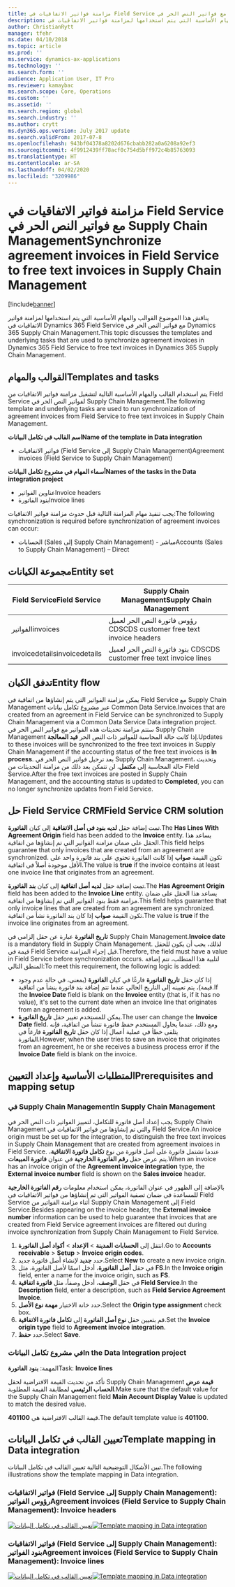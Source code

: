 ```yaml
---
title: مزامنة فواتير الاتفاقيات في Field Service مع فواتير النص الحر في Supply Chain Management
description: يناقش هذا الموضوع القوالب والمهام الأساسية التي يتم استخدامها لمزامنة فواتير الاتفاقيات في Dynamics 365 Field Service مع فواتير النص الحر في Dynamics 365 Supply Chain Management.
author: ChristianRytt
manager: tfehr
ms.date: 04/10/2018
ms.topic: article
ms.prod: ''
ms.service: dynamics-ax-applications
ms.technology: ''
ms.search.form: ''
audience: Application User, IT Pro
ms.reviewer: kamaybac
ms.search.scope: Core, Operations
ms.custom: ''
ms.assetid: ''
ms.search.region: global
ms.search.industry: ''
ms.author: crytt
ms.dyn365.ops.version: July 2017 update
ms.search.validFrom: 2017-07-8
ms.openlocfilehash: 943bf04378a8202d676cbabb282a0a6208a92ef3
ms.sourcegitcommit: 4f9912439ff78acf0c754d5bff972c4b85763093
ms.translationtype: HT
ms.contentlocale: ar-SA
ms.lasthandoff: 04/02/2020
ms.locfileid: "3209986"
---
```

# <a name="synchronize-agreement-invoices-in-field-service-to-free-text-invoices-in-supply-chain-management"></a><span data-ttu-id="0ebf1-103">مزامنة فواتير الاتفاقيات في Field Service مع فواتير النص الحر في Supply Chain Management</span><span class="sxs-lookup"><span data-stu-id="0ebf1-103">Synchronize agreement invoices in Field Service to free text invoices in Supply Chain Management</span></span>

[!include[banner](../includes/banner.md)]

<span data-ttu-id="0ebf1-104">يناقش هذا الموضوع القوالب والمهام الأساسية التي يتم استخدامها لمزامنة فواتير الاتفاقيات في Dynamics 365 Field Service مع فواتير النص الحر في Dynamics 365 Supply Chain Management.</span><span class="sxs-lookup"><span data-stu-id="0ebf1-104">This topic discusses the templates and underlying tasks that are used to synchronize agreement invoices in Dynamics 365 Field Service to free text invoices in Dynamics 365 Supply Chain Management.</span></span>

## <a name="templates-and-tasks"></a><span data-ttu-id="0ebf1-105">القوالب والمهام</span><span class="sxs-lookup"><span data-stu-id="0ebf1-105">Templates and tasks</span></span>

<span data-ttu-id="0ebf1-106">يتم استخدام القالب والمهام الأساسية التالية لتشغيل مزامنة فواتير الاتفاقيات من Field Service لفواتير النص الحر في Supply Chain Management.</span><span class="sxs-lookup"><span data-stu-id="0ebf1-106">The following template and underlying tasks are used to run synchronization of agreement invoices from Field Service to free text invoices in Supply Chain Management.</span></span>

<span data-ttu-id="0ebf1-107">**اسم القالب في تكامل البيانات**</span><span class="sxs-lookup"><span data-stu-id="0ebf1-107">**Name of the template in Data integration**</span></span>

- <span data-ttu-id="0ebf1-108">فواتير الاتفاقيات (Field Service إلى Supply Chain Management)</span><span class="sxs-lookup"><span data-stu-id="0ebf1-108">Agreement invoices (Field Service to Supply Chain Management)</span></span>

<span data-ttu-id="0ebf1-109">**أسماء المهام في مشروع تكامل البيانات**</span><span class="sxs-lookup"><span data-stu-id="0ebf1-109">**Names of the tasks in the Data integration project**</span></span>

- <span data-ttu-id="0ebf1-110">عناوين الفواتير</span><span class="sxs-lookup"><span data-stu-id="0ebf1-110">Invoice headers</span></span>
- <span data-ttu-id="0ebf1-111">بنود الفاتورة</span><span class="sxs-lookup"><span data-stu-id="0ebf1-111">Invoice lines</span></span>

<span data-ttu-id="0ebf1-112">يجب تنفيذ مهام المزامنة التالية قبل حدوث مزامنة فواتير الاتفاقيات:</span><span class="sxs-lookup"><span data-stu-id="0ebf1-112">The following synchronization is required before synchronization of agreement invoices can occur:</span></span>

- <span data-ttu-id="0ebf1-113">الحسابات (Sales إلى Supply Chain Management) - مباشر</span><span class="sxs-lookup"><span data-stu-id="0ebf1-113">Accounts (Sales to Supply Chain Management) – Direct</span></span>

## <a name="entity-set"></a><span data-ttu-id="0ebf1-114">مجموعة الكيانات</span><span class="sxs-lookup"><span data-stu-id="0ebf1-114">Entity set</span></span>

| <span data-ttu-id="0ebf1-115">Field Service</span><span class="sxs-lookup"><span data-stu-id="0ebf1-115">Field Service</span></span>  | <span data-ttu-id="0ebf1-116">Supply Chain Management</span><span class="sxs-lookup"><span data-stu-id="0ebf1-116">Supply Chain Management</span></span>                 |
|----------------|----------------------------------------|
| <span data-ttu-id="0ebf1-117">الفواتير</span><span class="sxs-lookup"><span data-stu-id="0ebf1-117">invoices</span></span>       | <span data-ttu-id="0ebf1-118">رؤوس فاتورة النص الحر لعميل CDS</span><span class="sxs-lookup"><span data-stu-id="0ebf1-118">CDS customer free text invoice headers</span></span> |
| <span data-ttu-id="0ebf1-119">invoicedetails</span><span class="sxs-lookup"><span data-stu-id="0ebf1-119">invoicedetails</span></span> | <span data-ttu-id="0ebf1-120">بنود فاتورة النص الحر لعميل CDS</span><span class="sxs-lookup"><span data-stu-id="0ebf1-120">CDS customer free text invoice lines</span></span>   |

## <a name="entity-flow"></a><span data-ttu-id="0ebf1-121">تدفق الكيان</span><span class="sxs-lookup"><span data-stu-id="0ebf1-121">Entity flow</span></span>

<span data-ttu-id="0ebf1-122">يمكن مزامنة الفواتير التي يتم إنشاؤها من اتفاقية في Field Service مع Supply Chain Management عبر مشروع تكامل بيانات Common Data Service.</span><span class="sxs-lookup"><span data-stu-id="0ebf1-122">Invoices that are created from an agreement in Field Service can be synchronized to Supply Chain Management via a Common Data Service Data integration project.</span></span> <span data-ttu-id="0ebf1-123">ستتم مزامنة تحديثات هذه الفواتير مع فواتير النص الحر في Supply Chain Management إذا كانت حالة المحاسبة للفواتير ذات النص الحر **قيد المعالجة**.</span><span class="sxs-lookup"><span data-stu-id="0ebf1-123">Updates to these invoices will be synchronized to the free text invoices in Supply Chain Management if the accounting status of the free text invoices is **In process**.</span></span> <span data-ttu-id="0ebf1-124">بعد ترحيل فواتير النص الحر في Supply Chain Management، وتحديث حالة المحاسبة إلى **مكتمل**، لن تتمكن بعد ذلك من مزامنة التحديثات من Field Service.</span><span class="sxs-lookup"><span data-stu-id="0ebf1-124">After the free text invoices are posted in Supply Chain Management, and the accounting status is updated to **Completed**, you can no longer synchronize updates from Field Service.</span></span>

## <a name="field-service-crm-solution"></a><span data-ttu-id="0ebf1-125">حل Field Service CRM</span><span class="sxs-lookup"><span data-stu-id="0ebf1-125">Field Service CRM solution</span></span>

<span data-ttu-id="0ebf1-126">تمت إضافة حقل **لديه بنود في أصل الاتفاقية** إلى كيان **الفاتورة**.</span><span class="sxs-lookup"><span data-stu-id="0ebf1-126">The **Has Lines With Agreement Origin** field has been added to the **Invoice** entity.</span></span> <span data-ttu-id="0ebf1-127">يساعد هذا الحقل على ضمان مزامنة الفواتير التي تم إنشاؤها من اتفاقية.</span><span class="sxs-lookup"><span data-stu-id="0ebf1-127">This field helps guarantee that only invoices that are created from an agreement are synchronized.</span></span> <span data-ttu-id="0ebf1-128">تكون القيمة **صواب** إذا كانت الفاتورة تحتوي على بند فاتورة واحد على الأقل موجودة أصلاً في اتفاقية.</span><span class="sxs-lookup"><span data-stu-id="0ebf1-128">The value is **true** if the invoice contains at least one invoice line that originates from an agreement.</span></span>

<span data-ttu-id="0ebf1-129">تمت إضافة حقل **لديه أصل اتفاقية** إلى كيان **بند الفاتورة**.</span><span class="sxs-lookup"><span data-stu-id="0ebf1-129">The **Has Agreement Origin** field has been added to the **Invoice Line** entity.</span></span> <span data-ttu-id="0ebf1-130">يساعد هذا الحقل على ضمان مزامنة فقط بنود الفواتير التي تم إنشاؤها من اتفاقية.</span><span class="sxs-lookup"><span data-stu-id="0ebf1-130">This field helps guarantee that only invoice lines that are created from an agreement are synchronized.</span></span> <span data-ttu-id="0ebf1-131">تكون القيمة **صواب** إذا كان بند الفاتورة نشأ من اتفاقية.</span><span class="sxs-lookup"><span data-stu-id="0ebf1-131">The value is **true** if the invoice line originates from an agreement.</span></span>

<span data-ttu-id="0ebf1-132">**تاريخ الفاتورة** عبارة عن حقل إلزامي في Supply Chain Management.</span><span class="sxs-lookup"><span data-stu-id="0ebf1-132">**Invoice date** is a mandatory field in Supply Chain Management.</span></span> <span data-ttu-id="0ebf1-133">لذلك، يجب أن يكون للحقل قيمة في Field Service قبل إجراء المزامنة.</span><span class="sxs-lookup"><span data-stu-id="0ebf1-133">Therefore, the field must have a value in Field Service before synchronization occurs.</span></span> <span data-ttu-id="0ebf1-134">لتلبية هذا المتطلب، تتم إضافة المنطق التالي:</span><span class="sxs-lookup"><span data-stu-id="0ebf1-134">To meet this requirement, the following logic is added:</span></span>

- <span data-ttu-id="0ebf1-135">إذا كان حقل **تاريخ الفاتورة** فارغًا في كيان **الفاتورة** (بمعنى، في حالة عدم وجود قيمة)، يتم تعيينه إلى التاريخ الحالي عندما تتم إضافة بند فاتورة ينشأ من اتفاقية.</span><span class="sxs-lookup"><span data-stu-id="0ebf1-135">If the **Invoice Date** field is blank on the **Invoice** entity (that is, if it has no value), it's set to the current date when an invoice line that originates from an agreement is added.</span></span>
- <span data-ttu-id="0ebf1-136">يمكن للمستخدم تغيير حقل **تاريخ الفاتورة**.</span><span class="sxs-lookup"><span data-stu-id="0ebf1-136">The user can change the **Invoice Date** field.</span></span> <span data-ttu-id="0ebf1-137">ومع ذلك، عندما يحاول المستخدم حفظ فاتورة تنشأ من اتفاقية، فإنه يتلقى خطأ في عملية أعمال إذا كان حقل **تاريخ الفاتورة** فارغاً في الفاتورة.</span><span class="sxs-lookup"><span data-stu-id="0ebf1-137">However, when the user tries to save an invoice that originates from an agreement, he or she receives a business process error if the **Invoice Date** field is blank on the invoice.</span></span>

## <a name="prerequisites-and-mapping-setup"></a><span data-ttu-id="0ebf1-138">المتطلبات الأساسية وإعداد التعيين</span><span class="sxs-lookup"><span data-stu-id="0ebf1-138">Prerequisites and mapping setup</span></span>

### <a name="in-supply-chain-management"></a><span data-ttu-id="0ebf1-139">في Supply Chain Management</span><span class="sxs-lookup"><span data-stu-id="0ebf1-139">In Supply Chain Management</span></span>

<span data-ttu-id="0ebf1-140">يجب إعداد أصل فاتورة للتكامل، لتمييز الفواتير ذات النص الحر في Supply Chain Management والتي تم إنشاؤها من فواتير الاتفاقيات في Field Service.</span><span class="sxs-lookup"><span data-stu-id="0ebf1-140">An invoice origin must be set up for the integration, to distinguish the free text invoices in Supply Chain Management that are created from agreement invoices in Field Service.</span></span> <span data-ttu-id="0ebf1-141">عندما تشتمل فاتورة على أصل فاتورة من نوع **تكامل فاتورة الاتفاقية**، يتم عرض حقل **رقم الفاتورة الخارجية** في عنوان **فاتورة المبيعات**.</span><span class="sxs-lookup"><span data-stu-id="0ebf1-141">When an invoice has an invoice origin of the **Agreement invoice integration** type, the **External invoice number** field is shown on the **Sales invoice** header.</span></span>

<span data-ttu-id="0ebf1-142">بالإضافة إلى الظهور في عنوان الفاتورة، يمكن استخدام معلومات **رقم الفاتورة الخارجية** للمساعدة في ضمان تصفية الفواتير التي تم إنشاؤها من فواتير الاتفاقيات في Field Service أثناء مزامنة الفواتير من Supply Chain Management إلى Field Service.</span><span class="sxs-lookup"><span data-stu-id="0ebf1-142">Besides appearing on the invoice header, the **External invoice number** information can be used to help guarantee that invoices that are created from Field Service agreement invoices are filtered out during invoice synchronization from Supply Chain Management to Field Service.</span></span>

1. <span data-ttu-id="0ebf1-143">انتقل إلى **الحسابات المدينة** \> **الإعداد** \> **أكواد أصل الفاتورة**.</span><span class="sxs-lookup"><span data-stu-id="0ebf1-143">Go to **Accounts receivable** \> **Setup** \> **Invoice origin codes**.</span></span>
2. <span data-ttu-id="0ebf1-144">حدد **جديد** لإنشاء أصل فاتورة جديد.</span><span class="sxs-lookup"><span data-stu-id="0ebf1-144">Select **New** to create a new invoice origin.</span></span>
3. <span data-ttu-id="0ebf1-145">في حقل **أصل الفاتورة**، أدخل اسمًا لأصل الفاتورة، مثل **FS**.</span><span class="sxs-lookup"><span data-stu-id="0ebf1-145">In the **Invoice origin** field, enter a name for the invoice origin, such as **FS**.</span></span>
4. <span data-ttu-id="0ebf1-146">في حقل **الوصف**، أدخل وصفاً، مثل **فاتورة اتفاقية Field Service**.</span><span class="sxs-lookup"><span data-stu-id="0ebf1-146">In the **Description** field, enter a description, such as **Field Service Agreement Invoice**.</span></span>
5. <span data-ttu-id="0ebf1-147">حدد خانة الاختيار **مهمة نوع الأصل**.</span><span class="sxs-lookup"><span data-stu-id="0ebf1-147">Select the **Origin type assignment** check box.</span></span>
6. <span data-ttu-id="0ebf1-148">قم بتعيين حقل **نوع أصل الفاتورة** إلى **تكامل فاتورة الاتفاقية**.</span><span class="sxs-lookup"><span data-stu-id="0ebf1-148">Set the **Invoice origin type** field to **Agreement invoice integration**.</span></span>
7. <span data-ttu-id="0ebf1-149">حدد **حفظ**.</span><span class="sxs-lookup"><span data-stu-id="0ebf1-149">Select **Save**.</span></span>

### <a name="in-the-data-integration-project"></a><span data-ttu-id="0ebf1-150">في مشروع تكامل البيانات</span><span class="sxs-lookup"><span data-stu-id="0ebf1-150">In the Data Integration project</span></span>

<span data-ttu-id="0ebf1-151">المهمة: **بنود الفاتورة**</span><span class="sxs-lookup"><span data-stu-id="0ebf1-151">Task: **Invoice lines**</span></span>  

<span data-ttu-id="0ebf1-152">تأكد من تحديث القيمة الافتراضية لحقل Supply Chain Management **قيمة عرض الحساب الرئيسي** لمطابقة القيمة المطلوبة.</span><span class="sxs-lookup"><span data-stu-id="0ebf1-152">Make sure that the default value for the Supply Chain Management field **Main Account Display Value** is updated to match the desired value.</span></span>

<span data-ttu-id="0ebf1-153">قيمة القالب الافتراضية هي **401100**.</span><span class="sxs-lookup"><span data-stu-id="0ebf1-153">The default template value is **401100**.</span></span>

## <a name="template-mapping-in-data-integration"></a><span data-ttu-id="0ebf1-154">تعيين القالب في تكامل البيانات</span><span class="sxs-lookup"><span data-stu-id="0ebf1-154">Template mapping in Data integration</span></span>

<span data-ttu-id="0ebf1-155">تبين الأشكال التوضيحية التالية تعيين القالب في تكامل البيانات.</span><span class="sxs-lookup"><span data-stu-id="0ebf1-155">The following illustrations show the template mapping in Data integration.</span></span>

### <a name="agreement-invoices-field-service-to-supply-chain-management-invoice-headers"></a><span data-ttu-id="0ebf1-156">فواتير الاتفاقيات (Field Service إلى Supply Chain Management): رؤوس الفواتير</span><span class="sxs-lookup"><span data-stu-id="0ebf1-156">Agreement invoices (Field Service to Supply Chain Management): Invoice headers</span></span>

<span data-ttu-id="0ebf1-157">[![تعيين القالب في تكامل البيانات](./media/FSFreeTextInvoice1.png)](./media/FSFreeTextInvoice1.png)</span><span class="sxs-lookup"><span data-stu-id="0ebf1-157">[![Template mapping in Data integration](./media/FSFreeTextInvoice1.png)](./media/FSFreeTextInvoice1.png)</span></span>

### <a name="agreement-invoices-field-service-to-supply-chain-management-invoice-lines"></a><span data-ttu-id="0ebf1-158">فواتير الاتفاقيات (Field Service إلى Supply Chain Management): بنود الفواتير</span><span class="sxs-lookup"><span data-stu-id="0ebf1-158">Agreement invoices (Field Service to Supply Chain Management): Invoice lines</span></span>

<span data-ttu-id="0ebf1-159">[![تعيين القالب في تكامل البيانات](./media/FSFreeTextInvoice2.png)](./media/FSFreeTextInvoice2.png)</span><span class="sxs-lookup"><span data-stu-id="0ebf1-159">[![Template mapping in Data integration](./media/FSFreeTextInvoice2.png)](./media/FSFreeTextInvoice2.png)</span></span>
